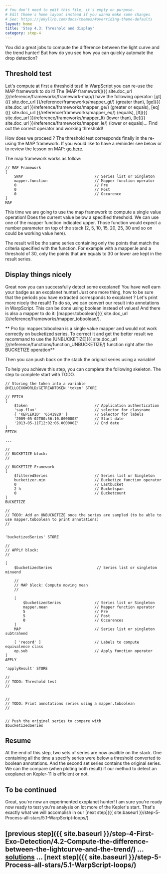 ```yaml
---
# You don't need to edit this file, it's empty on purpose.
# Edit theme's home layout instead if you wanna make some changes
# See: https://jekyllrb.com/docs/themes/#overriding-theme-defaults
layout: home
title: 'Step 4.3: Threshold and display'
category: step-4
---
```


You did a great jobs to compute the difference between the light curve and the trend hunter! But how do you see how you can quickly automate the drop detection?

## Threshold test

Let's compute at first a threshold test! In WarpScript you can re-use the MAP framework to do it! The [MAP framework]({{ site.doc_url }}/reference/frameworks/framework-map/) have the following operator: [gt]({{ site.doc_url }}/reference/frameworks/mapper_gt/) (greater than), [ge]({{ site.doc_url }}/reference/frameworks/mapper_ge/) (greater or equals), [eq]({{ site.doc_url }}/reference/frameworks/mapper_eq/) (equals), [lt]({{ site.doc_url }}/reference/frameworks/mapper_lt) (lower than), [le]({{ site.doc_url }}/reference/frameworks/mapper_le/) (lower or equals)... Find out the correct operator and working threshold!

How does we proceed ? The threshold test corresponds finally in the re-using the MAP framework. If you would like to have a reminder see below or to review the lesson on MAP: [go here]((/step-3-WarpScript-Frameworks/3.3-Map-framework/README.md)).

The map framework works as follow:

```
// MAP Framework
[
    SWAP                                // Series list or Singleton
    mapper.function                     // Mapper function operator
    0                                   // Pre
    0                                   // Post
    0                                   // Occurence
]
MAP
```

This time we are going to use the map framework to compute a single value operation! Does the current value below a specified threshold. We can use one of the mapper function indicated upper. Those function would expect a number parameter on top of the stack (2, 5, 10, 15, 20, 25, 30 and so on could be working value here).

The result will be the same series containing only the points that match the criteria specified with the function. For example with a mapper.le and a threshold of 30, only the points that are equals to 30 or lower are kept in the result series. 

## Display things nicely

Great now you can successfully detect some exoplanet! You have well earn your badge as an exoplanet hunter! Just one more thing, how to be sure that the periods you have extracted corresponds to exoplanet ? Let's print more nicely the result! To do so, we can convert our result into annotations in WarpScript. This can be done using boolean instead of values! And there is also a mapper to do it: [mapper.toboolean]({{ site.doc_url }}/reference/frameworks/mapper_toboolean/).

** Pro tip: mapper.toboolean is a single value mapper and would not work correctly on bucketized series. To correct it and get the better result we recommand to use the [UNBUCKETIZE]({{ site.doc_url }}/reference/functions/function_UNBUCKETIZE/) function right after the BUCKETIZE operation**

Then you can push back on the stack the original series using a variable!

To help you achieve this step, you can complete the following skeleton. The step to complete start with TODO.

```
// Storing the token into a variable
@HELLOEXOWORLD/GETREADTOKEN 'token' STORE 

// FETCH
[ 
    $token                              // Application authentication
    'sap.flux'                          // selector for classname
    { 'KEPLERID' '6541920' }            // Selector for labels
    '2009-05-02T00:56:10.000000Z'       // Start date
    '2013-05-11T12:02:06.000000Z'       // End date
] 
FETCH

... 

//
// BUCKETIZE block:
//

// BUCKETIZE Framework
[
    $filteredSeries                     // Series list or Singleton
    bucketizer.min                      // Bucketize function operator
    0                                   // Lastbucket 				
    2 h                                 // Bucketspan
    0                                   // Bucketcount
]
BUCKETIZE

//
// TODO: Add an UNBUCKETIZE once the series are sampled (to be able to use mapper.toboolean to print annotations)
//


'bucketizedSeries' STORE

//
// APPLY block:
//

[
    $bucketizedSeries                    // Series list or singleton minuend

    //
    // MAP block: Compute moving mean 
    //

    [
        $bucketizedSeries               // Series list or Singleton
        mapper.mean                     // Mapper function operator
        5                               // Pre
        5                               // Post
        0                               // Occurences
    ]
    MAP                                 // Series list or singleton subtrahend

    [ 'record' ]                        // Labels to compute equivalence class
    op.sub                              // Apply function operator
]
APPLY

'applyResult' STORE

// 
// TODO: Threshold test
//


// 
// TODO: Print annotations series using a mapper.toboolean
//


// Push the original series to compare with
$bucketizedSeries

```

## Resume

At the end of this step, two sets of series are now availble on the stack. One containing all the time a specify series were below a threshold converted to boolean annotations. And the second set series contains the original series. We can the compare (when ploting both result) if our method to detect an exoplanet on Kepler-11 is efficient or not. 

## To be continued

Great, you're now an experimented exoplanet hunter! I am sure you're ready now ready to test you're analysis on lot more of the Kepler's start. That's exactly what we will accomplish in our [next step]({{ site.baseurl }}/step-5-Process-all-stars/5.1-WarpScript-loops/).

## [previous step]({{ site.baseurl }}/step-4-First-Exo-Detection/4.2-Compute-the-difference-between-the-lightcurve-and-the-trend/) ... [solutions]() ... [next step]({{ site.baseurl }}/step-5-Process-all-stars/5.1-WarpScript-loops/)